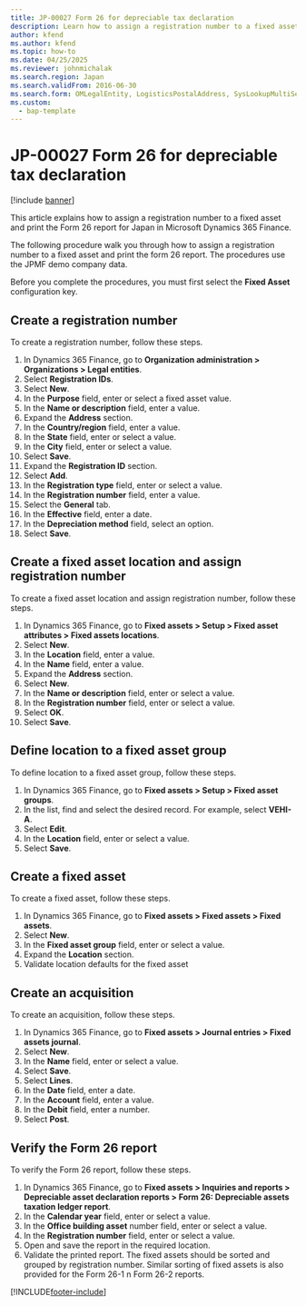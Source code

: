 ```yaml
---
title: JP-00027 Form 26 for depreciable tax declaration
description: Learn how to assign a registration number to a fixed asset and print the Form 26 report for Japan in Microsoft Dynamics 365 Finance.
author: kfend
ms.author: kfend
ms.topic: how-to
ms.date: 04/25/2025
ms.reviewer: johnmichalak
ms.search.region: Japan
ms.search.validFrom: 2016-06-30
ms.search.form: OMLegalEntity, LogisticsPostalAddress, SysLookupMultiSelectGrid, LogisticsAddressCityLookup, AssetLocation, AssetLocationEdit_JP, AssetGroup, AssetTable, LedgerJournalTable, LedgerJournalTransAsset, DefaultDashboard
ms.custom: 
  - bap-template
---
```


# JP-00027 Form 26 for depreciable tax declaration

[!include [banner](../../includes/banner.md)]

This article explains how to assign a registration number to a fixed asset and print the Form 26 report for Japan in Microsoft Dynamics 365 Finance.

The following procedure walk you through how to assign a registration number to a fixed asset and print the form 26 report. The procedures use the JPMF demo company data. 

Before you complete the procedures, you must first select the **Fixed Asset** configuration key.

## Create a registration number

To create a registration number, follow these steps.

1. In Dynamics 365 Finance, go to **Organization administration \> Organizations \> Legal entities**.
1. Select **Registration IDs**.
1. Select **New**.
1. In the **Purpose** field, enter or select a fixed asset value.  
1. In the **Name or description** field, enter a value.
1. Expand the **Address** section.
1. In the **Country/region** field, enter a value.
1. In the **State** field, enter or select a value.
1. In the **City** field, enter or select a value.
1. Select **Save**.
1. Expand the **Registration ID** section.
1. Select **Add**.
1. In the **Registration type** field, enter or select a value.
1. In the **Registration number** field, enter a value.
1. Select the **General** tab.
1. In the **Effective** field, enter a date.
1. In the **Depreciation method** field, select an option.
1. Select **Save**.

## Create a fixed asset location and assign registration number

To create a fixed asset location and assign registration number, follow these steps.

1. In Dynamics 365 Finance, go to **Fixed assets \> Setup \> Fixed asset attributes \> Fixed assets locations**.
1. Select **New**.
1. In the **Location** field, enter a value.
1. In the **Name** field, enter a value.
1. Expand the **Address** section.
1. Select **New**.
1. In the **Name or description** field, enter or select a value.
1. In the **Registration number** field, enter or select a value.
1. Select **OK**.
1. Select **Save**.

## Define location to a fixed asset group

To define location to a fixed asset group, follow these steps.

1. In Dynamics 365 Finance, go to **Fixed assets \> Setup \> Fixed asset groups**.
1. In the list, find and select the desired record. For example, select **VEHI-A**.  
1. Select **Edit**.
1. In the **Location** field, enter or select a value.
1. Select **Save**.

## Create a fixed asset

To create a fixed asset, follow these steps.

1. In Dynamics 365 Finance, go to **Fixed assets \> Fixed assets \> Fixed assets**.
1. Select **New**.
1. In the **Fixed asset group** field, enter or select a value.
1. Expand the **Location** section.
1. Validate location defaults for the fixed asset  

## Create an acquisition

To create an acquisition, follow these steps.

1. In Dynamics 365 Finance, go to **Fixed assets \> Journal entries \> Fixed assets journal**.
1. Select **New**.
1. In the **Name** field, enter or select a value.
1. Select **Save**.
1. Select **Lines**.
1. In the **Date** field, enter a date.
1. In the **Account** field, enter a value.
1. In the **Debit** field, enter a number.
1. Select **Post**.

## Verify the Form 26 report

To verify the Form 26 report, follow these steps.

1. In Dynamics 365 Finance, go to **Fixed assets \> Inquiries and reports \> Depreciable asset declaration reports \> Form 26: Depreciable assets taxation ledger report**.
1. In the **Calendar year** field, enter or select a value.
1. In the **Office building asset** number field, enter or select a value.
1. In the **Registration number** field, enter or select a value.
1. Open and save the report in the required location.
1. Validate the printed report. The fixed assets should be sorted and grouped by registration number. Similar sorting of fixed assets is also provided for the Form 26-1 n Form 26-2 reports.  



[!INCLUDE[footer-include](../../../includes/footer-banner.md)]
